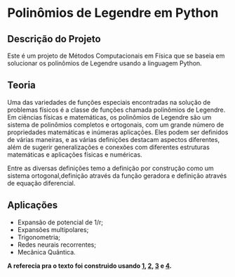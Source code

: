 # Polinômios de Legendre em Python

## Descrição do Projeto

Este é um projeto de Métodos Computacionais em Física que se baseia em solucionar os polinômios de Legendre usando a linguagem Python.

## Teoria
Uma das variedades de funções especiais encontradas na solução de problemas físicos é a classe de funções chamada polinômios de Legendre.
Em ciências físicas e matemáticas, os polinômios de Legendre são um sistema de polinômios completos e ortogonais, com um grande número de propriedades matemáticas e inúmeras aplicações. Eles podem ser definidos de várias maneiras, e as várias definições destacam aspectos diferentes, além de sugerir generalizações e conexões com diferentes estruturas matemáticas e aplicações físicas e numéricas.

Entre as diversas definições temo a definição por construção como um sistema ortogonal,definição através da função geradora e definição através de equação diferencial.

## Aplicações

 - Expansão de potencial de 1/r;
 - Expansões multipolares;
 - Trigonometria;
 - Redes neurais recorrentes;
 - Mecânica Quântica.
 
**A referecia pra o texto foi construido usando [1](https://www.amazon.com/exec/obidos/ASIN/0486612724/ref=nosim/ericstreasuretro), [2](https://encyclopediaofmath.org/wiki/Legendre_polynomials), [3](https://en.wikipedia.org/wiki/Legendre_polynomials) e [4](http://hyperphysics.phy-astr.gsu.edu/hbase/Math/legend.html).**
